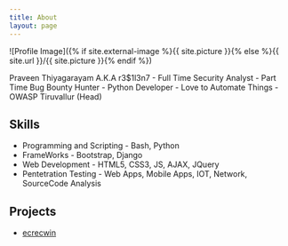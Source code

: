 ```yaml
---
title: About
layout: page
---
```

![Profile Image]({% if site.external-image %}{{ site.picture }}{% else %}{{ site.url }}/{{ site.picture }}{% endif %})

<p>Praveen Thiyagarayam A.K.A r3$1l3n7 - Full Time Security Analyst - Part Time Bug Bounty Hunter - Python Developer - Love to Automate Things - OWASP Tiruvallur (Head)</p>

<h2>Skills</h2>

<ul class="skill-list">
	<li>Programming and Scripting - Bash, Python</li>
	<li>FrameWorks - Bootstrap, Django</li>
	<li>Web Development - HTML5, CSS3, JS, AJAX, JQuery</li>
	<li>Pentetration Testing - Web Apps, Mobile Apps, IOT, Network, SourceCode Analysis</li>
</ul>

<h2>Projects</h2>

<ul>
	<li><a href="https://github.com/">ecrecwin</a></li>
</ul>
